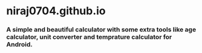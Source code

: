 # niraj0704.github.io

### A simple and beautiful calculator with some extra tools like age calculator, unit converter and temprature calculator for Android.
